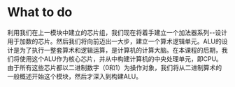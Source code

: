 # What to do

利用我们在上一模块中建立的芯片组，我们现在将着手建立一个加法器系列--设计用于加数的芯片。然后我们将向前迈出一大步，建立一个算术逻辑单元。ALU的设计是为了执行一整套算术和逻辑运算，是计算机的计算大脑。在本课程的后期，我们将使用这个ALU作为核心芯片，并从中构建计算机的中央处理单元，即CPU。由于所有这些芯片都以二进制数字（0和1）为操作对象，我们将从二进制算术的一般概述开始这个模块，然后才深入到构建ALU。
